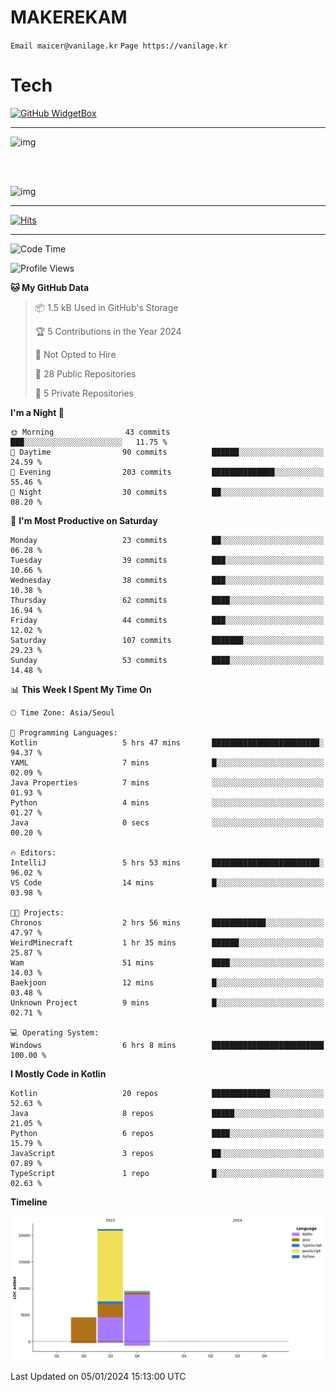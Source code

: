 # MAKEREKAM

`Email maicer@vanilage.kr`
`Page https://vanilage.kr`

# Tech

[![GitHub WidgetBox](https://github-widgetbox.vercel.app/api/skills?languages=python,js,ts,c,cpp,cs,java,kotlin,bash,md,html,css,xml,yaml,swift,powershell,json,R,SQL,php&tools=git,npm,gradle,nodejs,vercel,nginx&includeNames=true&theme=darkmode)](https://github.com/Jurredr/github-widgetbox)

---

![img](https://github-readme-stats.vercel.app/api/top-langs/?username=MAKEREKAM&layout=compact&theme=gruvbox)

<br>
<br>

![img](https://github-readme-stats.vercel.app/api/?username=MAKEREKAM&layout=compact&theme=gruvbox)

---

[![Hits](https://hits.seeyoufarm.com/api/count/incr/badge.svg?url=https%3A%2F%2Fgithub.com%2FMAKEREKAM&count_bg=%234A49D1&title_bg=%23555555&icon=&icon_color=%23E7E7E7&title=방문&edge_flat=false)](https://hits.seeyoufarm.com)

---

<!--START_SECTION:waka-->
![Code Time](http://img.shields.io/badge/Code%20Time-122%20hrs%2027%20mins-blue)

![Profile Views](http://img.shields.io/badge/Profile%20Views-1-blue)

**🐱 My GitHub Data** 

> 📦 1.5 kB Used in GitHub's Storage 
 > 
> 🏆 5 Contributions in the Year 2024
 > 
> 🚫 Not Opted to Hire
 > 
> 📜 28 Public Repositories 
 > 
> 🔑 5 Private Repositories 
 > 
**I'm a Night 🦉** 

```text
🌞 Morning                43 commits          ███░░░░░░░░░░░░░░░░░░░░░░   11.75 % 
🌆 Daytime                90 commits          ██████░░░░░░░░░░░░░░░░░░░   24.59 % 
🌃 Evening                203 commits         ██████████████░░░░░░░░░░░   55.46 % 
🌙 Night                  30 commits          ██░░░░░░░░░░░░░░░░░░░░░░░   08.20 % 
```
📅 **I'm Most Productive on Saturday** 

```text
Monday                   23 commits          ██░░░░░░░░░░░░░░░░░░░░░░░   06.28 % 
Tuesday                  39 commits          ███░░░░░░░░░░░░░░░░░░░░░░   10.66 % 
Wednesday                38 commits          ███░░░░░░░░░░░░░░░░░░░░░░   10.38 % 
Thursday                 62 commits          ████░░░░░░░░░░░░░░░░░░░░░   16.94 % 
Friday                   44 commits          ███░░░░░░░░░░░░░░░░░░░░░░   12.02 % 
Saturday                 107 commits         ███████░░░░░░░░░░░░░░░░░░   29.23 % 
Sunday                   53 commits          ████░░░░░░░░░░░░░░░░░░░░░   14.48 % 
```


📊 **This Week I Spent My Time On** 

```text
🕑︎ Time Zone: Asia/Seoul

💬 Programming Languages: 
Kotlin                   5 hrs 47 mins       ████████████████████████░   94.37 % 
YAML                     7 mins              █░░░░░░░░░░░░░░░░░░░░░░░░   02.09 % 
Java Properties          7 mins              ░░░░░░░░░░░░░░░░░░░░░░░░░   01.93 % 
Python                   4 mins              ░░░░░░░░░░░░░░░░░░░░░░░░░   01.27 % 
Java                     0 secs              ░░░░░░░░░░░░░░░░░░░░░░░░░   00.20 % 

🔥 Editors: 
IntelliJ                 5 hrs 53 mins       ████████████████████████░   96.02 % 
VS Code                  14 mins             █░░░░░░░░░░░░░░░░░░░░░░░░   03.98 % 

🐱‍💻 Projects: 
Chronos                  2 hrs 56 mins       ████████████░░░░░░░░░░░░░   47.97 % 
WeirdMinecraft           1 hr 35 mins        ██████░░░░░░░░░░░░░░░░░░░   25.87 % 
Wam                      51 mins             ████░░░░░░░░░░░░░░░░░░░░░   14.03 % 
Baekjoon                 12 mins             █░░░░░░░░░░░░░░░░░░░░░░░░   03.48 % 
Unknown Project          9 mins              █░░░░░░░░░░░░░░░░░░░░░░░░   02.71 % 

💻 Operating System: 
Windows                  6 hrs 8 mins        █████████████████████████   100.00 % 
```

**I Mostly Code in Kotlin** 

```text
Kotlin                   20 repos            █████████████░░░░░░░░░░░░   52.63 % 
Java                     8 repos             █████░░░░░░░░░░░░░░░░░░░░   21.05 % 
Python                   6 repos             ████░░░░░░░░░░░░░░░░░░░░░   15.79 % 
JavaScript               3 repos             ██░░░░░░░░░░░░░░░░░░░░░░░   07.89 % 
TypeScript               1 repo              █░░░░░░░░░░░░░░░░░░░░░░░░   02.63 % 
```



**Timeline**

![Lines of Code chart](https://raw.githubusercontent.com/MAKEREKAM/MAKEREKAM/main/assets/bar_graph.png)


 Last Updated on 05/01/2024 15:13:00 UTC
<!--END_SECTION:waka-->
